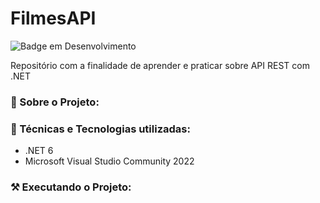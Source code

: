 # FilmesAPI
![Badge em Desenvolvimento](http://img.shields.io/static/v1?label=STATUS&message=EM%20DESENVOLVIMENTO&color=important&?style=flat)

Repositório com a finalidade de aprender e praticar sobre API REST com .NET

### 📖 Sobre o Projeto:

### 📔 Técnicas e Tecnologias utilizadas:

- .NET 6
- Microsoft Visual Studio Community 2022 

### ⚒️ Executando o Projeto:
